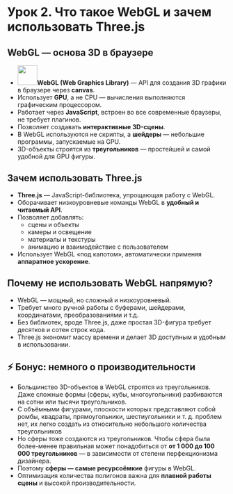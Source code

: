 # Урок 2. Что такое WebGL и зачем использовать Three.js

## WebGL — основа 3D в браузере
- <img src="https://upload.wikimedia.org/wikipedia/commons/2/25/WebGL_Logo.svg" width="45" >**WebGL (Web Graphics Library)** — API для создания 3D графики в браузере через **canvas**.
- Использует **GPU**, а не CPU — вычисления выполняются графическим процессором.
- Работает через **JavaScript**, встроен во все современные браузеры, не требует плагинов.
- Позволяет создавать **интерактивные 3D-сцены**.
- В WebGL используются не скрипты, а **шейдеры** — небольшие программы, запускаемые на GPU.
- 3D-объекты строятся из **треугольников** — простейшей и самой удобной для GPU фигуры.

## Зачем использовать Three.js
- **Three.js** — JavaScript-библиотека, упрощающая работу с WebGL.
- Оборачивает низкоуровневые команды WebGL в **удобный и читаемый API**.
- Позволяет добавлять:
  - сцены и объекты  
  - камеры и освещение  
  - материалы и текстуры  
  - анимацию и взаимодействие с пользователем
- Использует WebGL «под капотом», автоматически применяя **аппаратное ускорение**.

## Почему не использовать WebGL напрямую?
- WebGL — мощный, но сложный и низкоуровневый.
- Требует много ручной работы с буферами, шейдерами, координатами, преобразованиями и т.д.
- Без библиотек, вроде Three.js, даже простая 3D-фигура требует десятков и сотен строк кода.
- Three.js экономит массу времени и делает 3D доступным и удобным в использовании.

## ⚡ Бонус: немного о производительности
- Большинство 3D-объектов в WebGL строятся из треугольников. Даже сложные формы (сферы, кубы, многоугольники) разбиваются на сотни или тысячи треугольников.
- С объёмными фигурами, плоскости которых представляют собой ромбы, квадраты, прямоугольники, шестиугольники и т. д. проблем нет, их легко создать из относительно небольшого количества треугольников
- Но сферы тоже создаются из треугольников. Чтобы сфера была более-менее правильная может понадобиться от **от 1 000 до 100 000 треугольников** — в зависимости от степени перфекционизма дизайнера.
- Поэтому **сферы — самые ресурсоёмкие** фигуры в WebGL.
- Оптимизация количества полигонов важна для **плавной работы сцены** и высокой производительности.
